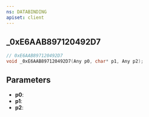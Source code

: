 ```yaml
---
ns: DATABINDING
apiset: client
---
```

## _0xE6AAB897120492D7

```c
// 0xE6AAB897120492D7
void _0xE6AAB897120492D7(Any p0, char* p1, Any p2);
```


## Parameters
* **p0**:
* **p1**:
* **p2**: